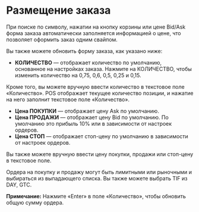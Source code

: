 # **Размещение заказа**

При поиске по символу, нажатии на кнопку корзины или цене Bid/Ask форма заказа автоматически заполняется информацией о цене, что позволяет оформить заказ одним свайпом.

Вы также можете обновить форму заказа, как указано ниже:

- **КОЛИЧЕСТВО** — отображает количество по умолчанию, основанное на настройках заказа. Нажмите на КОЛИЧЕСТВО, чтобы изменить количество на 0,75, 0,6, 0,5, 0,25 и 0,15.

Кроме того, вы можете вручную ввести количество в текстовое поле «Количество». POS отображает текущее количество позиции, и нажатие на него заполнит текстовое поле «Количество».
- **Цена ПОКУПКИ** — отображает цену Ask по умолчанию.
- **Цена ПРОДАЖИ** — отображает цену Bid по умолчанию. По умолчанию это прибыль 10% или в зависимости от настроек ордеров.
- **Цена СТОП** — отображает стоп-цену по умолчанию в зависимости от настроек ордеров.

Вы также можете вручную ввести цену покупки, продажи или стоп-цену в текстовое поле.

Ордера на покупку и продажу могут быть лимитными или рыночными и выбираться из выпадающего списка. Вы также можете выбрать TIF из DAY, GTC.

**Примечание:** Нажмите «Enter» в поле «Количество», чтобы обновить общую сумму ордера.